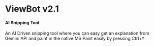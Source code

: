 <h1>ViewBot v2.1</h1>
<h4>AI Snipping Tool</h4>
<p>An AI Driven snipping tool where you can easy get an explanation from Gemini API and paint in the native MS Paint easily
by pressing Ctrl+Y
</p>
<p>
  
</p>

